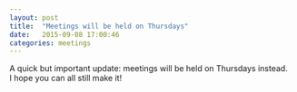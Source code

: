 ```yaml
---
layout: post
title:  "Meetings will be held on Thursdays"
date:   2015-09-08 17:00:46
categories: meetings
---
```

A quick but important update: meetings will be held on Thursdays instead.  
I hope you can all still make it!
